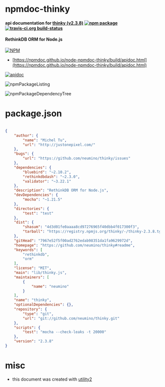 # npmdoc-thinky

#### api documentation for  [thinky (v2.3.8)](https://github.com/neumino/thinky#readme)  [![npm package](https://img.shields.io/npm/v/npmdoc-thinky.svg?style=flat-square)](https://www.npmjs.org/package/npmdoc-thinky) [![travis-ci.org build-status](https://api.travis-ci.org/npmdoc/node-npmdoc-thinky.svg)](https://travis-ci.org/npmdoc/node-npmdoc-thinky)

#### RethinkDB ORM for Node.js

[![NPM](https://nodei.co/npm/thinky.png?downloads=true&downloadRank=true&stars=true)](https://www.npmjs.com/package/thinky)

- [https://npmdoc.github.io/node-npmdoc-thinky/build/apidoc.html](https://npmdoc.github.io/node-npmdoc-thinky/build/apidoc.html)

[![apidoc](https://npmdoc.github.io/node-npmdoc-thinky/build/screenCapture.buildCi.browser.%252Ftmp%252Fbuild%252Fapidoc.html.png)](https://npmdoc.github.io/node-npmdoc-thinky/build/apidoc.html)

![npmPackageListing](https://npmdoc.github.io/node-npmdoc-thinky/build/screenCapture.npmPackageListing.svg)

![npmPackageDependencyTree](https://npmdoc.github.io/node-npmdoc-thinky/build/screenCapture.npmPackageDependencyTree.svg)



# package.json

```json

{
    "author": {
        "name": "Michel Tu",
        "url": "http://justonepixel.com/"
    },
    "bugs": {
        "url": "https://github.com/neumino/thinky/issues"
    },
    "dependencies": {
        "bluebird": "~2.10.2",
        "rethinkdbdash": "~2.3.0",
        "validator": "~3.22.1"
    },
    "description": "RethinkDB ORM for Node.js",
    "devDependencies": {
        "mocha": "~1.21.5"
    },
    "directories": {
        "test": "test"
    },
    "dist": {
        "shasum": "4d3d01fe0aaaa8cd97276965f40dbb4f017300f3",
        "tarball": "https://registry.npmjs.org/thinky/-/thinky-2.3.8.tgz"
    },
    "gitHead": "7967e52f5f00ad2762edab98351da1fa9629972d",
    "homepage": "https://github.com/neumino/thinky#readme",
    "keywords": [
        "rethinkdb",
        "orm"
    ],
    "license": "MIT",
    "main": "lib/thinky.js",
    "maintainers": [
        {
            "name": "neumino"
        }
    ],
    "name": "thinky",
    "optionalDependencies": {},
    "repository": {
        "type": "git",
        "url": "git://github.com/neumino/thinky.git"
    },
    "scripts": {
        "test": "mocha --check-leaks -t 20000"
    },
    "version": "2.3.8"
}
```



# misc
- this document was created with [utility2](https://github.com/kaizhu256/node-utility2)
